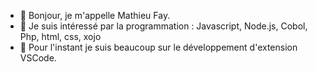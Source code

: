 - 👋 Bonjour, je m'appelle Mathieu Fay.
- 👀 Je suis intéressé par la programmation : Javascript, Node.js, Cobol, Php, html, css, xojo
- 🌱 Pour l'instant je suis beaucoup sur le développement d'extension VSCode.
